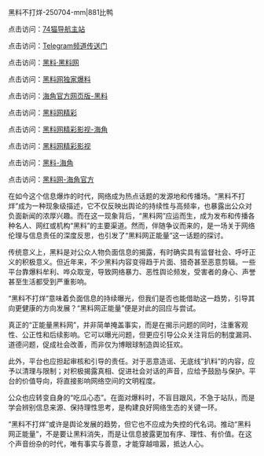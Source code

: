 黑料不打烊-250704-mm|881比鸭

点击访问：<a href="https://74mao.com/">74猫导航主站</a>

点击访问：<a href="https://74mao.com/">Telegram频道传送门</a>

点击访问：<a href="https://heiliaolvzlu3.pages.dev">黑料·黑料网</a>

点击访问：<a href="https://heiliaoyvnrda.pages.dev">黑料网独家爆料</a>

点击访问：<a href="https://haef.pages.dev/">海角官方网页版-黑料</a>

点击访问：<a href="https://qfwfg.pages.dev/">黑料网精彩</a>

点击访问：<a href="https://sdfsh.pages.dev/">黑料网精彩影视-海角</a>

点击访问：<a href="https://tyer.pages.dev/">黑料网精彩影视</a>

点击访问：<a href="https://gdas.pages.dev/">黑料-海角</a>

点击访问：<a href="https://jha.pages.dev/">黑料网-海角官方</a>

在如今这个信息爆炸的时代，网络成为热点话题的发源地和传播场。“黑料不打烊”成为一种现象级描述，它不仅反映出舆论的持续性与高频率，也暴露出公众对负面新闻的浓厚兴趣。而在这一现象背后，“黑料网”应运而生，成为发布和传播各种名人、网红或机构“黑料”的主要渠道。然而，伴随争议而来的，是一场关于网络伦理与信息责任的深度反思，也引发了“黑料网正能量”这一话题的探讨。

传统意义上，黑料是对公众人物负面信息的揭露，有时确实具有监督社会、呼吁正义的积极意义。但近年来，不少黑料内容变得趋于片面、猎奇甚至恶意剪辑。一些平台靠爆料牟利、哗众取宠，导致网络暴力、恶性舆论频发，受害者的身心、声誉甚至生活都受到严重影响。

“黑料不打烊”意味着负面信息的持续曝光，但我们是否也能借助这一趋势，引导其向更健康的方向发展？“黑料网正能量”便是对此的回应与尝试。

真正的“正能量黑料网”，并非简单掩盖事实，而是在揭示问题的同时，注重客观性、公正性和后续影响。它可以曝光问题，但更应引导公众关注背后的制度漏洞、道德问题，促成社会改善，而非仅为博眼球制造舆论狂欢。

此外，平台也应担起审核和引导的责任。对于恶意造谣、无底线“扒料”的内容，应予以清理与限制；对积极揭露真相、促进社会对话的声音，应给予鼓励与保护。平台的价值导向，将直接影响网络空间的文明程度。

公众也应转变自身的“吃瓜心态”。在面对爆料时，不盲目跟风，不急于站队，而是学会辨别信息来源、保持理性思考，是构建良好网络生态的关键一环。

“黑料不打烊”或许是舆论发展的趋势，但它也不应成为失控的代名词。推动“黑料网正能量”，不是要让黑料消失，而是让信息披露更加有序、理性、有价值。在这个声音纷杂的时代，唯有事实与善意，才能穿越喧嚣，抵达人心。
